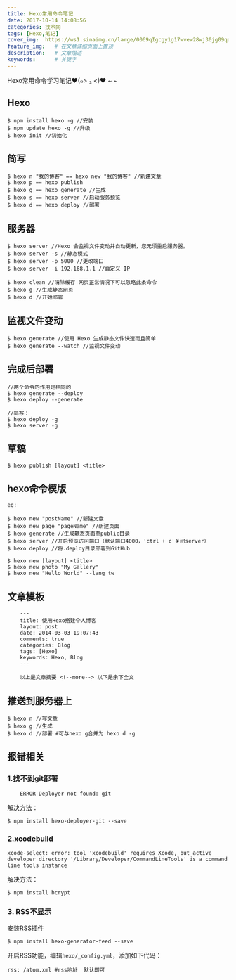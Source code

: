 ```yaml
---
title: Hexo常用命令笔记
date: 2017-10-14 14:08:56
categories: 技术向
tags: [Hexo,笔记]
cover_img:  https://ws1.sinaimg.cn/large/0069qIgcgy1g17wvew28wj30jg09qdh8.jpg    # 在文章摘要上显示
feature_img:   # 在文章详细页面上置顶
description:   # 文章描述
keywords:      # 关键字
---
```




Hexo常用命令学习笔记♥(๑> ₃ <)♥ ~ ~
<!--more-->

## Hexo

```
$ npm install hexo -g //安装  
$ npm update hexo -g //升级  
$ hexo init //初始化
```

## 简写

```
$ hexo n "我的博客" == hexo new "我的博客" //新建文章
$ hexo p == hexo publish
$ hexo g == hexo generate //生成
$ hexo s == hexo server //启动服务预览
$ hexo d == hexo deploy //部署
```

## 服务器

```
$ hexo server //Hexo 会监视文件变动并自动更新，您无须重启服务器。
$ hexo server -s //静态模式
$ hexo server -p 5000 //更改端口
$ hexo server -i 192.168.1.1 //自定义 IP

$ hexo clean //清除缓存 网页正常情况下可以忽略此条命令
$ hexo g //生成静态网页
$ hexo d //开始部署
```

## 监视文件变动

```
$ hexo generate //使用 Hexo 生成静态文件快速而且简单
$ hexo generate --watch //监视文件变动
```

## 完成后部署

```
//两个命令的作用是相同的
$ hexo generate --deploy
$ hexo deploy --generate

//简写：
$ hexo deploy -g
$ hexo server -g
```

## 草稿

```
$ hexo publish [layout] <title>
```

## hexo命令模版

```
eg:

$ hexo new "postName" //新建文章
$ hexo new page "pageName" //新建页面
$ hexo generate //生成静态页面至public目录
$ hexo server //开启预览访问端口（默认端口4000，'ctrl + c'关闭server）
$ hexo deploy //将.deploy目录部署到GitHub

$ hexo new [layout] <title>
$ hexo new photo "My Gallery"
$ hexo new "Hello World" --lang tw
```

## 文章模板

```
	---	
	title: 使用Hexo搭建个人博客
	layout: post
	date: 2014-03-03 19:07:43
	comments: true
	categories: Blog
	tags: [Hexo]
	keywords: Hexo, Blog
	---

	以上是文章摘要 <!--more--> 以下是余下全文 
```

## 推送到服务器上

```
$ hexo n //写文章
$ hexo g //生成
$ hexo d //部署 #可与hexo g合并为 hexo d -g
```

## 报错相关

### 1.找不到git部署

```
	ERROR Deployer not found: git
```
解决方法：
```
$ npm install hexo-deployer-git --save
```

### 2.xcodebuild

```
xcode-select: error: tool 'xcodebuild' requires Xcode, but active developer directory '/Library/Developer/CommandLineTools' is a command line tools instance
```
解决方法：
```
$ npm install bcrypt
```

### 3. RSS不显示

安装RSS插件

```
$ npm install hexo-generator-feed --save
```

开启RSS功能，编辑`hexo/_config.yml`，添加如下代码：

```
rss: /atom.xml #rss地址  默认即可
```


